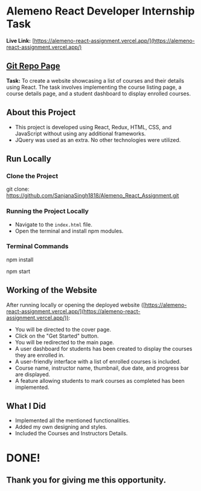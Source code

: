 # Alemeno React Developer Internship Task

**Live Link:**   [https://alemeno-react-assignment.vercel.app/](https://alemeno-react-assignment.vercel.app/)

## [Git Repo Page](https://github.com/SanjanaSingh1818/Alemeno_React_Assignment)

**Task:** To create a website showcasing a list of courses and their details using React. The task involves implementing the course listing page, a course details page, and a student dashboard to display enrolled courses.

## About this Project

- This project is developed using React, Redux, HTML, CSS, and JavaScript without using any additional frameworks.
- JQuery was used as an extra. No other technologies were utilized.

## Run Locally

### Clone the Project

git clone:
https://github.com/SanjanaSingh1818/Alemeno_React_Assignment.git

### Running the Project Locally

- Navigate to the `index.html` file.
- Open the terminal and install npm modules.

### Terminal Commands
npm install

npm start


## Working of the Website

After running locally or opening the deployed website ([https://alemeno-react-assignment.vercel.app/](https://alemeno-react-assignment.vercel.app/)):

- You will be directed to the cover page.
- Click on the "Get Started" button.
- You will be redirected to the main page.
- A user dashboard for students has been created to display the courses they are enrolled in.
- A user-friendly interface with a list of enrolled courses is included.
- Course name, instructor name, thumbnail, due date, and progress bar are displayed.
- A feature allowing students to mark courses as completed has been implemented.

## What I Did

- Implemented all the mentioned functionalities.
- Added my own designing and styles.
- Included the Courses and Instructors Details.

# DONE!
## Thank you for giving me this opportunity.
